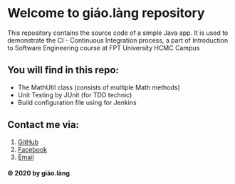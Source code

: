 # Welcome to giáo.làng repository
This repository contains the source code of a simple Java app. It is used to demonstrate the CI - Continuous Integration process, a part of Introduction to Software Engineering course at FPT University HCMC Campus

## You will find in this repo:
* The MathUtil class (consists of multiple Math methods)
* Unit Testing by JUnit (for TDD technic) 
* Build configuration file using for Jenkins

## Contact me via:
1. [GitHub](https://github.com/doit-now)
2. [Facebook](https://facebook.com/giao.lang.bis)
3. [Email](hoang.nguyenthe@gmail.com)

#### © 2020 by giáo.làng  